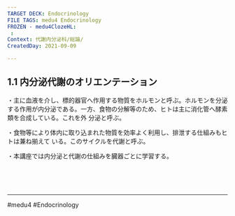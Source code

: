 ```yaml
---
TARGET DECK: Endocrinology
FILE TAGS: medu4 Endocrinology
FROZEN - medu4ClozeHL:
 : 
Context: 代謝内分泌科/総論/
CreatedDay: 2021-09-09

---
```


## 1.1 内分泌代謝のオリエンテーション
・主に血液を介し、標的器官へ作用する物質をホルモンと呼ぶ。ホルモンを分泌する作用が内分泌である。一方、食物の分解等のため、ヒトは主に消化管へ酵素類を合成している。これを外 分泌と呼ぶ。

・食物等により体内に取り込まれた物質を効率よく利用し、排泄する仕組みもヒトは兼ね揃えて いる。このサイクルを代謝と呼ぶ。

・本講座では内分泌と代謝の仕組みを臓器ごとに学習する。
    



<br><br><br>

---
#medu4 #Endocrinology 
